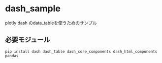 # dash_sample
plotly dash のdata_tableを使うためのサンプル

## 必要モジュール
```
pip install dash dash_table dash_core_components dash_html_components pandas
```


